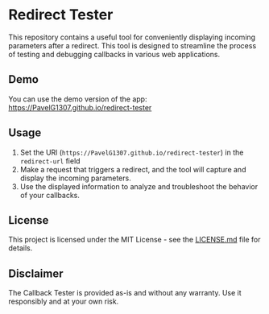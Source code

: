 # Redirect Tester

This repository contains a useful tool for conveniently displaying incoming parameters after a redirect. This tool is designed to streamline the process of testing and debugging callbacks in various web applications.

## Demo
You can use the demo version of the app: https://PavelG1307.github.io/redirect-tester

## Usage
1. Set the URl (`https://PavelG1307.github.io/redirect-tester`) in the `redirect-url` field
2. Make a request that triggers a redirect, and the tool will capture and display the incoming parameters.
3. Use the displayed information to analyze and troubleshoot the behavior of your callbacks.

## License
This project is licensed under the MIT License - see the [LICENSE.md](LICENSE.md) file for details.

## Disclaimer
The Callback Tester is provided as-is and without any warranty. Use it responsibly and at your own risk.